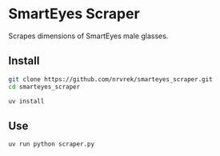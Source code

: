 # SmartEyes Scraper

Scrapes dimensions of SmartEyes male glasses.

## Install

```bash
git clone https://github.com/nrvrek/smarteyes_scraper.git
cd smarteyes_scraper
```

```bash
uv install
```

## Use

```bash
uv run python scraper.py
```
